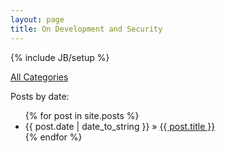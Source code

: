 ```yaml
---
layout: page
title: On Development and Security
---
```

{% include JB/setup %}

<a href="{{ BASE_PATH }}/categories.html"> All Categories </a>

Posts by date:

<ul class="posts">
  {% for post in site.posts %}
    <li><span>{{ post.date | date_to_string }}</span> &raquo; <a href="{{ BASE_PATH }}{{ post.url }}">{{ post.title }}</a></li>
  {% endfor %}
</ul>




